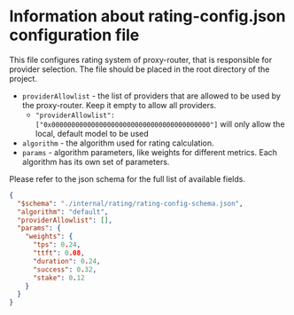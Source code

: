 # Information about rating-config.json configuration file

This file configures rating system of proxy-router, that is responsible for provider selection. The file should be placed in the root directory of the project.

- `providerAllowlist` - the list of providers that are allowed to be used by the proxy-router. Keep it empty to allow all providers.
  - `"providerAllowlist": ["0x0000000000000000000000000000000000000000"]` will only allow the local, default model to be used
- `algorithm` - the algorithm used for rating calculation.
- `params` - algorithm parameters, like weights for different metrics. Each algorithm has its own set of parameters.

Please refer to the json schema for the full list of available fields.

```json
{
  "$schema": "./internal/rating/rating-config-schema.json",
  "algorithm": "default",
  "providerAllowlist": [],
  "params": {
    "weights": {
      "tps": 0.24,
      "ttft": 0.08,
      "duration": 0.24,
      "success": 0.32,
      "stake": 0.12
    }
  }
}
```
